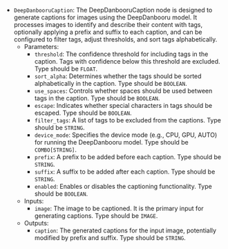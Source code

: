 - `DeepDanbooruCaption`: The DeepDanbooruCaption node is designed to generate captions for images using the DeepDanbooru model. It processes images to identify and describe their content with tags, optionally applying a prefix and suffix to each caption, and can be configured to filter tags, adjust thresholds, and sort tags alphabetically.
    - Parameters:
        - `threshold`: The confidence threshold for including tags in the caption. Tags with confidence below this threshold are excluded. Type should be `FLOAT`.
        - `sort_alpha`: Determines whether the tags should be sorted alphabetically in the caption. Type should be `BOOLEAN`.
        - `use_spaces`: Controls whether spaces should be used between tags in the caption. Type should be `BOOLEAN`.
        - `escape`: Indicates whether special characters in tags should be escaped. Type should be `BOOLEAN`.
        - `filter_tags`: A list of tags to be excluded from the captions. Type should be `STRING`.
        - `device_mode`: Specifies the device mode (e.g., CPU, GPU, AUTO) for running the DeepDanbooru model. Type should be `COMBO[STRING]`.
        - `prefix`: A prefix to be added before each caption. Type should be `STRING`.
        - `suffix`: A suffix to be added after each caption. Type should be `STRING`.
        - `enabled`: Enables or disables the captioning functionality. Type should be `BOOLEAN`.
    - Inputs:
        - `image`: The image to be captioned. It is the primary input for generating captions. Type should be `IMAGE`.
    - Outputs:
        - `caption`: The generated captions for the input image, potentially modified by prefix and suffix. Type should be `STRING`.
